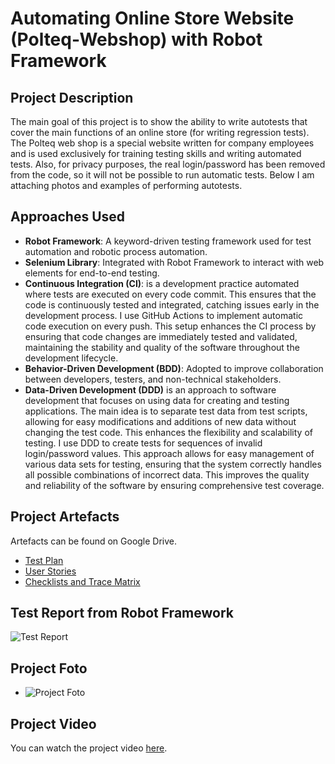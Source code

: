 # Automating Online Store Website (Polteq-Webshop) with Robot Framework

## Project Description

The main goal of this project is to show the ability to write autotests that cover the main functions of an online store (for writing regression tests).
The Polteq web shop is a special website written for company employees and is used exclusively for training testing skills and writing automated tests.
Also, for privacy purposes, the real login/password has been removed from the code, so it will not be possible to run automatic tests.
Below I am attaching photos and examples of performing autotests.

## Approaches Used

- **Robot Framework**: A keyword-driven testing framework used for test automation and robotic process automation.
- **Selenium Library**: Integrated with Robot Framework to interact with web elements for end-to-end testing.
- **Continuous Integration (CI)**: is a development practice automated where tests are executed on every code commit. This ensures that the code is continuously tested and integrated, catching issues early in the development process.
  I use GitHub Actions to implement automatic code execution on every push. This setup enhances the CI process by ensuring that code changes are immediately tested and validated, maintaining the stability and quality of the software throughout the development lifecycle.
- **Behavior-Driven Development (BDD)**: Adopted to improve collaboration between developers, testers, and non-technical stakeholders.
- **Data-Driven Development (DDD)** is an approach to software development that focuses on using data for creating and testing applications. The main idea is to separate test data from test scripts, allowing for easy modifications and additions of new data without changing the test code. This enhances the flexibility and scalability of testing.
  I use DDD to create tests for sequences of invalid login/password values. This approach allows for easy management of various data sets for testing, ensuring that the system correctly handles all possible combinations of incorrect data. This improves the quality and reliability of the software by ensuring comprehensive test coverage.

## Project Artefacts
Artefacts can be found on Google Drive.

- <a href="https://docs.google.com/document/d/1mu7r23lQwvueH1c_ltrmVmpEzFx3lkqlwZ1kSe0A0x4/edit?usp=drive_link" target="_blank">Test Plan</a>
- <a href="https://docs.google.com/spreadsheets/d/1f4Q8VN6Gufj0R72tmPBWx7tXoL7sAcTbXJKIx3ZEtRk/edit?usp=drive_link" target="_blank">User Stories</a>
- <a href="https://docs.google.com/spreadsheets/d/1bLJAJp9h3iQc03_BMJ5PXBq2RVoE54kseyUYoxY_feQ/edit?usp=drive_link" target="_blank">Checklists and Trace Matrix</a>


## Test Report from Robot Framework

![Test Report](https://drive.google.com/uc?export=view&id=1Hw8Sw07K0l8vCCZizSgHNxVGx3jD0YrK)

## Project Foto
- ![Project Foto](https://drive.google.com/file/d/1d3CMMJc_0MQ3H5FAAPaL0dVDJvBJDmS7/view?usp=sharing)

## Project Video

You can watch the project video [here](https://drive.google.com/file/d/1PJ2qzt9GrmmSLh_gfbHwnlS_IyGcrJIa/preview).

